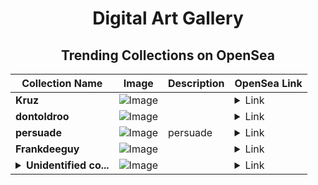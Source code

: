<div align="center">

# Digital Art Gallery

## Trending Collections on OpenSea

| Collection Name                       | Image                                                                                     | Description                       | OpenSea Link                                                                                          |
|---------------------------------------|-------------------------------------------------------------------------------------------|-----------------------------------|--------------------------------------------------------------------------------------------------------|
| **Kruz** | ![Image](https://i.seadn.io/s/raw/files/8ff073e3a340750523d7f2c5c06d5d1f.jpg?w=500&auto=format?w=200&auto=format) |  | <details><summary>Link</summary>[Kruz](https://opensea.io/collection/kruz-4)</details> |
| **dontoldroo** | ![Image](https://i.seadn.io/s/raw/files/7d1510238a0a4978d29210f11c8b4ed6.png?w=500&auto=format?w=200&auto=format) |  | <details><summary>Link</summary>[dontoldroo](https://opensea.io/collection/dontoldroo)</details> |
| **persuade** | ![Image](https://i.seadn.io/s/raw/files/6508a927c141e67d19ef28f481bba5e9.png?w=500&auto=format?w=200&auto=format) | persuade | <details><summary>Link</summary>[persuade](https://opensea.io/collection/persuade-2)</details> |
| **Frankdeeguy** | ![Image](https://i.seadn.io/s/raw/files/d928a3e3340590ce7e213d3c49546c9d.jpg?w=500&auto=format?w=200&auto=format) |  | <details><summary>Link</summary>[Frankdeeguy](https://opensea.io/collection/frankdeeguy)</details> |
| **<details><summary>Unidentified co...</summary>Unidentified contract 2f79dd45-a8f2-481d-a161-f3d69f240762</details>** | ![Image](https://i.seadn.io/s/raw/files/cf57d187551dd413e4295042fa0b97b2.jpg?w=500&auto=format?w=200&auto=format) |  | <details><summary>Link</summary>[Unidentified contract 2f79dd45-a8f2-481d-a161-f3d69f240762](https://opensea.io/collection/unidentified-contract-2f79dd45-a8f2-481d-a161-f3d6)</details> |

</div>